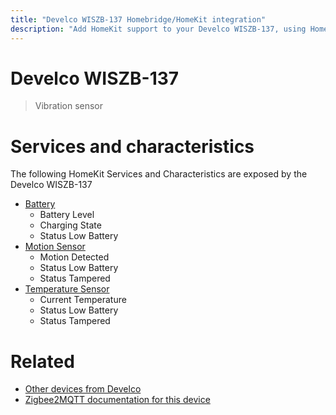```yaml
---
title: "Develco WISZB-137 Homebridge/HomeKit integration"
description: "Add HomeKit support to your Develco WISZB-137, using Homebridge, Zigbee2MQTT and homebridge-z2m."
---
```

<!---
This file has been GENERATED using src/docgen/docgen.ts
DO NOT EDIT THIS FILE MANUALLY!
-->
# Develco WISZB-137
> Vibration sensor


# Services and characteristics
The following HomeKit Services and Characteristics are exposed by
the Develco WISZB-137

* [Battery](../../battery.md)
  * Battery Level
  * Charging State
  * Status Low Battery
* [Motion Sensor](../../sensors.md)
  * Motion Detected
  * Status Low Battery
  * Status Tampered
* [Temperature Sensor](../../sensors.md)
  * Current Temperature
  * Status Low Battery
  * Status Tampered


# Related
* [Other devices from Develco](../index.md#develco)
* [Zigbee2MQTT documentation for this device](https://www.zigbee2mqtt.io/devices/WISZB-137.html)